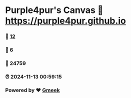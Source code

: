 # Purple4pur's Canvas :link: https://purple4pur.github.io 
### :page_facing_up: [12](https://purple4pur.github.io/tag.html) 
### :speech_balloon: 6 
### :hibiscus: 24759 
### :alarm_clock: 2024-11-13 00:59:15 
### Powered by :heart: [Gmeek](https://github.com/Meekdai/Gmeek)
